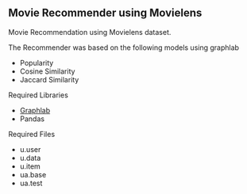 ## Movie Recommender using Movielens

Movie Recommendation using Movielens dataset.

The Recommender was based on the following models using graphlab

- Popularity
- Cosine Similarity
- Jaccard Similarity

Required Libraries

- [Graphlab](https://turi.com/products/create/quick-start-guide.html)
- Pandas

Required Files

- u.user
- u.data
- u.item
- ua.base
- ua.test
